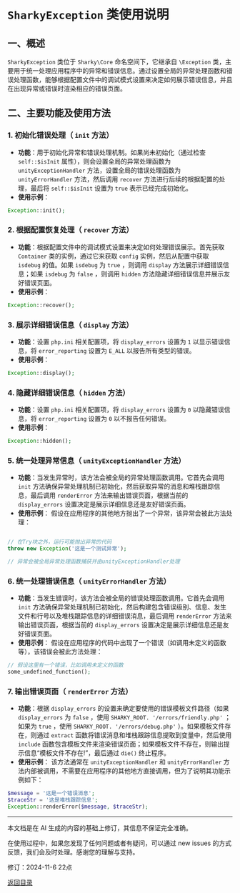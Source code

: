 # `SharkyException` 类使用说明

## 一、概述

 `SharkyException` 类位于 `Sharky\Core` 命名空间下，它继承自 `\Exception` 类，主要用于统一处理应用程序中的异常和错误信息。通过设置全局的异常处理函数和错误处理函数，能够根据配置文件中的调试模式设置来决定如何展示错误信息，并且在出现异常或错误时渲染相应的错误页面。

## 二、主要功能及使用方法

### 1. 初始化错误处理（ `init` 方法）

- **功能**：用于初始化异常和错误处理机制。如果尚未初始化（通过检查 `self::$isInit` 属性），则会设置全局的异常处理函数为 `unityExceptionHandler` 方法，设置全局的错误处理函数为 `unityErrorHandler` 方法，然后调用 `recover` 方法进行后续的根据配置的处理，最后将 `self::$isInit` 设置为 `true` 表示已经完成初始化。
- **使用示例**：

 ``` php
Exception::init();
 ```

### 2. 根据配置恢复处理（ `recover` 方法）

- **功能**：根据配置文件中的调试模式设置来决定如何处理错误展示。首先获取 `Container` 类的实例，通过它来获取 `config` 实例，然后从配置中获取 `isdebug` 的值。如果 `isdebug` 为 `true` ，则调用 `display` 方法展示详细错误信息；如果 `isdebug` 为 `false` ，则调用 `hidden` 方法隐藏详细错误信息并展示友好错误页面。
- **使用示例**：

 ``` php
Exception::recover();
 ```

### 3. 展示详细错误信息（ `display` 方法）

- **功能**：设置 `php.ini` 相关配置项，将 `display_errors` 设置为 `1` 以显示错误信息，将 `error_reporting` 设置为 `E_ALL` 以报告所有类型的错误。
- **使用示例**：

 ``` php
Exception::display();
 ```

### 4. 隐藏详细错误信息（ `hidden` 方法）

- **功能**：设置 `php.ini` 相关配置项，将 `display_errors` 设置为 `0` 以隐藏错误信息，将 `error_reporting` 设置为 `0` 以不报告任何错误。
- **使用示例**：

 ``` php
Exception::hidden();
 ```

### 5. 统一处理异常信息（ `unityExceptionHandler` 方法）

- **功能**：当发生异常时，该方法会被全局的异常处理函数调用。它首先会调用 `init` 方法确保异常处理机制已初始化，然后获取异常的消息和堆栈跟踪信息，最后调用 `renderError` 方法来输出错误页面，根据当前的 `display_errors` 设置决定是展示详细信息还是友好错误页面。
- **使用示例**：
假设在应用程序的其他地方抛出了一个异常，该异常会被此方法处理：

 ``` php

// 在Try块之外，运行可能抛出异常的代码
throw new Exception('这是一个测试异常');

// 异常会被全局异常处理函数捕获并由unityExceptionHandler处理

 ```

### 6. 统一处理错误信息（ `unityErrorHandler` 方法）

- **功能**：当发生错误时，该方法会被全局的错误处理函数调用。它首先会调用 `init` 方法确保异常处理机制已初始化，然后构建包含错误级别、信息、发生文件和行号以及堆栈跟踪信息的详细错误消息，最后调用 `renderError` 方法来输出错误页面，根据当前的 `display_errors` 设置决定是展示详细信息还是友好错误页面。
- **使用示例**：
假设在应用程序的代码中出现了一个错误（如调用未定义的函数等），该错误会被此方法处理：

 ``` php
// 假设这里有一个错误，比如调用未定义的函数
some_undefined_function();
 ```

### 7. 输出错误页面（ `renderError` 方法）

- **功能**：根据 `display_errors` 的设置来确定要使用的错误模板文件路径（如果 `display_errors` 为 `false` ，使用 `SHARKY_ROOT. '/errors/friendly.php'` ；如果为 `true` ，使用 `SHARKY_ROOT. '/errors/debug.php'` ）。如果模板文件存在，则通过 `extract` 函数将错误消息和堆栈跟踪信息提取到变量中，然后使用 `include` 函数包含模板文件来渲染错误页面；如果模板文件不存在，则输出提示信息“模板文件不存在!”，最后通过 `die()` 终止程序。
- **使用示例**：
该方法通常在 `unityExceptionHandler` 和 `unityErrorHandler` 方法内部被调用，不需要在应用程序的其他地方直接调用，但为了说明其功能示例如下：

 ``` php
$message = '这是一个错误消息';
$traceStr = '这是堆栈跟踪信息';
Exception::renderError($message, $traceStr);
 ```

---

本文档是在 AI 生成的内容的基础上修订，其信息不保证完全准确。

在使用过程中，如果您发现了任何问题或者有疑问，可以通过 new issues 的方式反馈，我们会及时处理。感谢您的理解与支持。

修订：2024-11-6 22点

[返回目录](/SharkyPHP.md)
